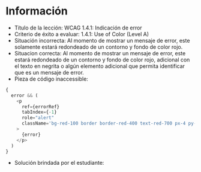 # Información

- Título de la lección: WCAG 1.4.1: Indicación de error
- Criterio de éxito a evaluar: 1.4.1: Use of Color (Level A)
- Situación incorrecta: Al momento de mostrar un mensaje de error, este solamente estará redondeado de un contorno y fondo de color rojo.
- Situacion correcta: Al momento de mostrar un mensaje de error, este estará redondeado de un contorno y fondo de color rojo, adicional con el texto en negrita o algún elemento adicional que permita identificar que es un mensaje de error.
- Pieza de código inaccessible:

```javascript
{
  error && (
    <p
      ref={errorRef}
      tabIndex={-1}
      role="alert"
      className='bg-red-100 border border-red-400 text-red-700 px-4 py-3 font-normal rounded focus:outline-none focus:ring-2 focus:ring-red-500'
    >
      {error}
    </p>
  )
}
```

- Solución brindada por el estudiante:
